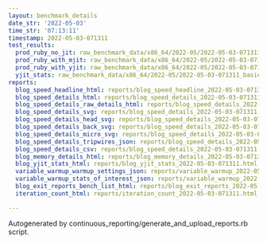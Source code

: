 ```yaml
---
layout: benchmark_details
date_str: '2022-05-03'
time_str: '07:13:11'
timestamp: 2022-05-03-071311
test_results:
  prod_ruby_no_jit: raw_benchmark_data/x86_64/2022-05/2022-05-03-071311_basic_benchmark_prod_ruby_no_jit.json
  prod_ruby_with_mjit: raw_benchmark_data/x86_64/2022-05/2022-05-03-071311_basic_benchmark_prod_ruby_with_mjit.json
  prod_ruby_with_yjit: raw_benchmark_data/x86_64/2022-05/2022-05-03-071311_basic_benchmark_prod_ruby_with_yjit.json
  yjit_stats: raw_benchmark_data/x86_64/2022-05/2022-05-03-071311_basic_benchmark_yjit_stats.json
reports:
  blog_speed_headline_html: reports/blog_speed_headline_2022-05-03-071311.html
  blog_speed_details_html: reports/blog_speed_details_2022-05-03-071311.html
  blog_speed_details_raw_details_html: reports/blog_speed_details_2022-05-03-071311.raw_details.html
  blog_speed_details_svg: reports/blog_speed_details_2022-05-03-071311.svg
  blog_speed_details_head_svg: reports/blog_speed_details_2022-05-03-071311.head.svg
  blog_speed_details_back_svg: reports/blog_speed_details_2022-05-03-071311.back.svg
  blog_speed_details_micro_svg: reports/blog_speed_details_2022-05-03-071311.micro.svg
  blog_speed_details_tripwires_json: reports/blog_speed_details_2022-05-03-071311.tripwires.json
  blog_speed_details_csv: reports/blog_speed_details_2022-05-03-071311.csv
  blog_memory_details_html: reports/blog_memory_details_2022-05-03-071311.html
  blog_yjit_stats_html: reports/blog_yjit_stats_2022-05-03-071311.html
  variable_warmup_warmup_settings_json: reports/variable_warmup_2022-05-03-071311.warmup_settings.json
  variable_warmup_stats_of_interest_json: reports/variable_warmup_2022-05-03-071311.stats_of_interest.json
  blog_exit_reports_bench_list_html: reports/blog_exit_reports_2022-05-03-071311.bench_list.html
  iteration_count_html: reports/iteration_count_2022-05-03-071311.html

---
```

Autogenerated by continuous_reporting/generate_and_upload_reports.rb script.
